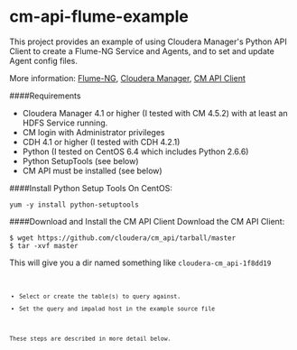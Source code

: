 cm-api-flume-example
====================

This project provides an example of using Cloudera Manager's Python API Client to create a Flume-NG Service and Agents, and to set and update Agent config files.

More information:  [Flume-NG](http://archive.cloudera.com/cdh4/cdh/4/flume-ng/FlumeUserGuide.html),  [Cloudera Manager](http://www.cloudera.com/content/cloudera/en/products/cloudera-manager.html), [CM API Client](http://cloudera.github.io/cm_api/)




####Requirements
- Cloudera Manager 4.1 or higher (I tested with CM 4.5.2) with at least an HDFS Service running. 
- CM login with Administrator privileges
- CDH 4.1 or higher (I tested with CDH 4.2.1)
- Python (I tested on CentOS 6.4 which includes Python 2.6.6)
- Python SetupTools (see below)
- CM API must be installed (see below)


####Install Python Setup Tools
On CentOS:

    yum -y install python-setuptools


####Download and Install the CM API Client
Download the CM API Client:

    $ wget https://github.com/cloudera/cm_api/tarball/master
    $ tar -xvf master

This will give you a dir named something like <code>cloudera-cm_api-1f8dd19<code>

- Select or create the table(s) to query against.
- Set the query and impalad host in the example source file

These steps are described in more detail below.
